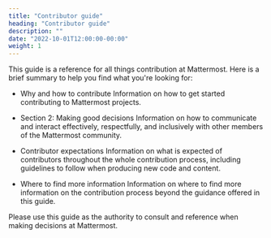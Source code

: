 ```yaml
---
title: "Contributor guide"
heading: "Contributor guide"
description: ""
date: "2022-10-01T12:00:00-00:00"
weight: 1
---
```


This guide is a reference for all things contribution at Mattermost. Here is a brief summary to help you find what you're looking for:

- Why and how to contribute
	Information on how to get started contributing to Mattermost projects.

- Section 2: Making good decisions
	Information on how to communicate and interact effectively, respectfully, and inclusively with other members of the Mattermost community.

- Contributor expectations
	Information on what is expected of contributors throughout the whole contribution process, including guidelines to follow when producing new code and content.

- Where to find more information
	Information on where to find more information on the contribution process beyond the guidance offered in this guide.

Please use this guide as the authority to consult and reference when making decisions at Mattermost.
